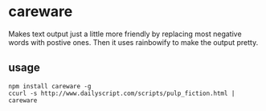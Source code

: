 # careware

Makes text output just a little more friendly by replacing most negative words with postive ones.  Then it uses rainbowify to make the output pretty.

## usage

```
npm install careware -g
ccurl -s http://www.dailyscript.com/scripts/pulp_fiction.html | careware 
```
